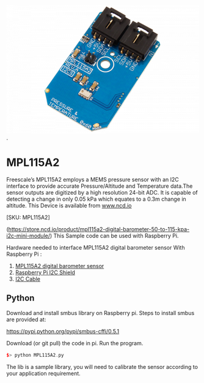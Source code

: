 [![ MPL115A2](MPL115A2_I2C.png)](https://store.ncd.io/product/mpl115a2-digital-barometer-50-to-115-kpa-i2c-mini-module/).

#  MPL115A2

Freescale’s MPL115A2 employs a MEMS pressure sensor with an I2C interface to provide accurate Pressure/Altitude and Temperature data.The sensor outputs are digitized by a high resolution 24-bit ADC. It is capable of detecting a change in only 0.05 kPa which equates to a 0.3m change in altitude.
This Device is available from www.ncd.io 

[SKU: MPL115A2]

(https://store.ncd.io/product/mpl115a2-digital-barometer-50-to-115-kpa-i2c-mini-module/)
This Sample code can be used with Raspberry Pi.

Hardware needed to interface MPL115A2 digital barometer sensor With Raspberry Pi :
1. <a href="https://store.ncd.io/product/mpl115a2-digital-barometer-50-to-115-kpa-i2c-mini-module/">MPL115A2 digital barometer sensor</a>
2.  <a href="https://store.ncd.io/product/i2c-shield-for-raspberry-pi-3-pi2-with-outward-facing-i2c-port-terminates-over-hdmi-port/">Raspberry Pi I2C Shield</a>
3. <a href="https://store.ncd.io/product/i%C2%B2c-cable/">I2C Cable</a>

## Python
Download and install smbus library on Raspberry pi. Steps to install smbus are provided at:

https://pypi.python.org/pypi/smbus-cffi/0.5.1

Download (or git pull) the code in pi. Run the program.

```cpp
$> python MPL115A2.py
```
The lib is a sample library, you will need to calibrate the sensor according to your application requirement.
